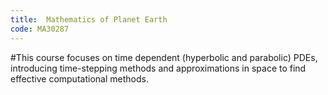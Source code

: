 ```yaml
---
title:  Mathematics of Planet Earth
code: MA30287
---
```

#This course focuses on time dependent (hyperbolic and parabolic) PDEs, introducing time-stepping methods and approximations in space to find effective computational methods.